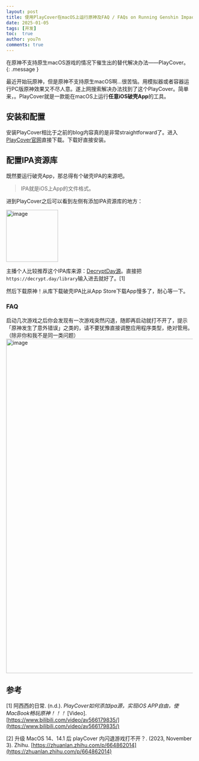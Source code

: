```yaml
---
layout: post
title: 使用PlayCover在macOS上运行原神及FAQ / FAQs on Running Genshin Impact with PlayCover
date: 2025-01-05
tags: [开发]
toc:  true
author: you7n
comments: true
---
```

在原神不支持原生macOS游戏的情况下催生出的替代解决办法——PlayCover。
{: .message }

最近开始玩原神，但是原神不支持原生macOS啊...很苦恼。用模拟器或者容器运行PC版原神效果又不尽人意。遂上网搜索解决办法找到了这个PlayCover。简单来，。PlayCover就是一款能在macOS上运行**任意iOS破壳App**的工具。

## 安装和配置

安装PlayCover相比于之前的blog内容真的是非常straightforward了。进入[PlayCover官网](https://playcover.io)直接下载。下载好直接安装。

## 配置IPA资源库

既然要运行破壳App，那总得有个破壳IPA的来源吧。

> IPA就是iOS上App的文件格式。

进到PlayCover之后可以看到左侧有添加IPA资源库的地方：

<img width="140" alt="image" src="https://github.com/user-attachments/assets/813c5c4b-5914-4b31-aec6-59a6a254913d" />

主播个人比较推荐这个IPA库来源：[DecryptDay源](https://decrypt.day/library)。直接把```https://decrypt.day/library```输入进去就好了。[1]

然后下载原神！从库下载破壳IPA比从App Store下载App慢多了，耐心等一下。

### FAQ

启动几次游戏之后你会发现有一次游戏突然闪退，随即再启动就打不开了，提示「原神发生了意外错误」之类的，请不要犹豫直接调整应用程序类型，绝对管用。（除非你和我不是同一类问题）
<img width="900" alt="image" src="https://github.com/user-attachments/assets/3ad65666-c27f-43a7-8348-5bcaf6c48b6d" />

## 参考
[1] 阿西西的日常. (n.d.). _PlayCover如何添加ipa源，实现iOS APP自由，使MacBook畅玩原神！！！_ [Video]. [https://www.bilibili.com/video/av566179835/](https://www.bilibili.com/video/av566179835/)

[2] 升级 MacOS 14、14.1 后 playCover 内闪退游戏打不开？. (2023, November 3). Zhihu. [https://zhuanlan.zhihu.com/p/664862014](https://zhuanlan.zhihu.com/p/664862014)
